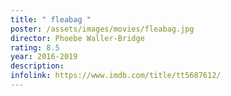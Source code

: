```yaml
---
title: " fleabag "
poster: /assets/images/movies/fleabag.jpg
director: Phoebe Waller-Bridge
rating: 8.5
year: 2016-2019
description:
infolink: https://www.imdb.com/title/tt5687612/
---
```

